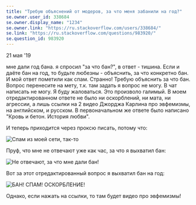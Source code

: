 ```yaml
---
title: "Требую объяснений от модеров, за что меня забанили на год?"
se.owner.user_id: 338684
se.owner.display_name: "1234"
se.owner.link: "https://ru.stackoverflow.com/users/338684/"
se.link: "https://ru.stackoverflow.com/questions/983920/"
se.question_id: 983920
---
```


21 мая '19

мне дали год бана. я спросил "за что  бан?", в ответ - тишина. Если и даёте бан на год, то будьте любезны - объяснить, за что конкретно бан. И мой ответ пометили как спам. Странно! Требую объяснить за что бан. Вопрос перенесите на мету, т.к. там задать я вопрос не могу.  В чат написать не могу. Я буду жаловаться. Это произволо галимый. В моем отредактированном ответе не было ни оскорблений, ни мата, ни агрессии, а лишь ссылки на 2 видео Джорджа Карлина про эвфемизмы, на английском, и русском. В первоначальном же ответе было написано  "Кровь и бетон. История любви". 

И теперь приходится через проксю писать, потому что: 

![Спам из  моей сети, так-то](https://i.stack.imgur.com/K7c3Q.png)

Пруф, что мне не отвечают уже как час, за что я выхватил бан: 

![Не отвечают, за что мне дали бан!](https://i.stack.imgur.com/2e0nz.png)

Вот за этот отредактированный вопрос я выхватил бан на год: 

![БАН! СПАМ! ОСКОРБЛЕНИЕ!](https://i.stack.imgur.com/sq9b5.png)

Однако, если нажать на ссылки, то там будет видео про эвфемизмы! 
